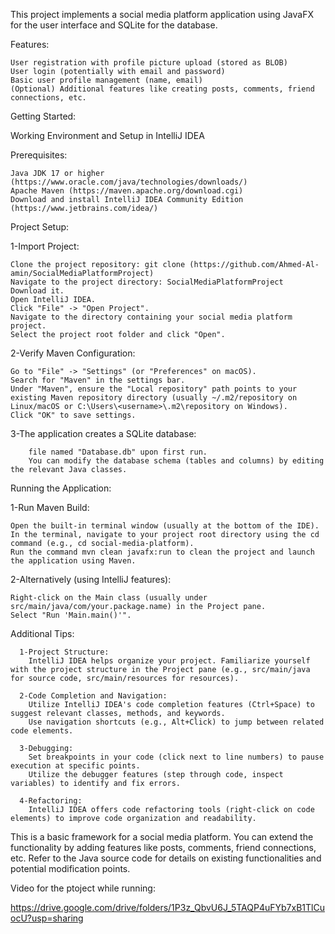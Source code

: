 This project implements a social media platform application using JavaFX for the user interface and SQLite for the database.

Features:

    User registration with profile picture upload (stored as BLOB)
    User login (potentially with email and password)
    Basic user profile management (name, email)
    (Optional) Additional features like creating posts, comments, friend connections, etc.
    
Getting Started:

Working Environment and Setup in IntelliJ IDEA


Prerequisites:

    Java JDK 17 or higher (https://www.oracle.com/java/technologies/downloads/)
    Apache Maven (https://maven.apache.org/download.cgi)
    Download and install IntelliJ IDEA Community Edition (https://www.jetbrains.com/idea/)
    
Project Setup:

  1-Import Project:
  
    Clone the project repository: git clone (https://github.com/Ahmed-Al-amin/SocialMediaPlatformProject)
    Navigate to the project directory: SocialMediaPlatformProject
    Download it.
    Open IntelliJ IDEA.
    Click "File" -> "Open Project".
    Navigate to the directory containing your social media platform project.
    Select the project root folder and click "Open".
    
  2-Verify Maven Configuration:

    Go to "File" -> "Settings" (or "Preferences" on macOS).
    Search for "Maven" in the settings bar.
    Under "Maven", ensure the "Local repository" path points to your existing Maven repository directory (usually ~/.m2/repository on Linux/macOS or C:\Users\<username>\.m2\repository on Windows).
    Click "OK" to save settings.
    
 3-The application creates a SQLite database:

        file named "Database.db" upon first run.
        You can modify the database schema (tables and columns) by editing the relevant Java classes.

Running the Application:

  1-Run Maven Build:

    Open the built-in terminal window (usually at the bottom of the IDE).
    In the terminal, navigate to your project root directory using the cd command (e.g., cd social-media-platform).
    Run the command mvn clean javafx:run to clean the project and launch the application using Maven.
    
  2-Alternatively (using IntelliJ features):
    
    Right-click on the Main class (usually under src/main/java/com/your.package.name) in the Project pane.
    Select "Run 'Main.main()'".
    
Additional Tips:

      1-Project Structure:
        IntelliJ IDEA helps organize your project. Familiarize yourself with the project structure in the Project pane (e.g., src/main/java for source code, src/main/resources for resources).
      
      2-Code Completion and Navigation:
        Utilize IntelliJ IDEA's code completion features (Ctrl+Space) to suggest relevant classes, methods, and keywords.
        Use navigation shortcuts (e.g., Alt+Click) to jump between related code elements.
        
      3-Debugging:
        Set breakpoints in your code (click next to line numbers) to pause execution at specific points.
        Utilize the debugger features (step through code, inspect variables) to identify and fix errors.
        
      4-Refactoring:
        IntelliJ IDEA offers code refactoring tools (right-click on code elements) to improve code organization and readability.


This is a basic framework for a social media platform.
You can extend the functionality by adding features like posts, comments, friend connections, etc.
Refer to the Java source code for details on existing functionalities and potential modification points.

Video for the ptoject while running:

https://drive.google.com/drive/folders/1P3z_QbvU6J_5TAQP4uFYb7xB1TlCuocU?usp=sharing

